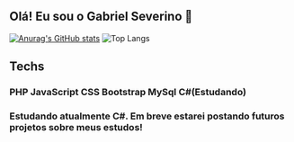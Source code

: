 
## Olá! Eu sou o Gabriel Severino 👋

[![Anurag's GitHub stats](https://github-readme-stats.vercel.app/api?username=gabrielfsev)](https://github.com/anuraghazra/github-readme-stats) ![Top Langs](https://github-readme-stats.vercel.app/api/top-langs/?username=gabrielfsev&layout=compact)
## Techs
### PHP JavaScript CSS Bootstrap MySql C#(Estudando)

### Estudando atualmente C#. Em breve estarei postando futuros projetos sobre meus estudos!
